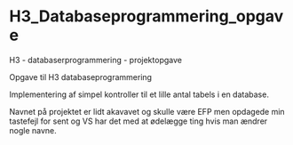 # H3_Databaseprogrammering_opgave
H3 - databaserprogrammering - projektopgave

Opgave til H3 databaseprogrammering

Implementering af simpel kontroller til et lille antal tabels i en database.

Navnet på projektet er lidt akavavet og skulle være EFP men opdagede min tastefejl for sent og VS har det med at ødelægge ting hvis man ændrer nogle navne.
